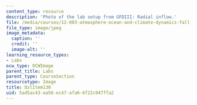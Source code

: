 ```yaml
---
content_type: resource
description: 'Photo of the lab setup from GFDIII: Radial inflow.'
file: /media/courses/12-003-atmosphere-ocean-and-climate-dynamics-fall-2008/5ad5ac43aa56ec47afa66f22c047ffa2_DzlItem130.jpg
file_type: image/jpeg
image_metadata:
  caption: ''
  credit: ''
  image-alt: ''
learning_resource_types:
- Labs
ocw_type: OCWImage
parent_title: Labs
parent_type: CourseSection
resourcetype: Image
title: DzlItem130
uid: 5ad5ac43-aa56-ec47-afa6-6f22c047ffa2
---
```

